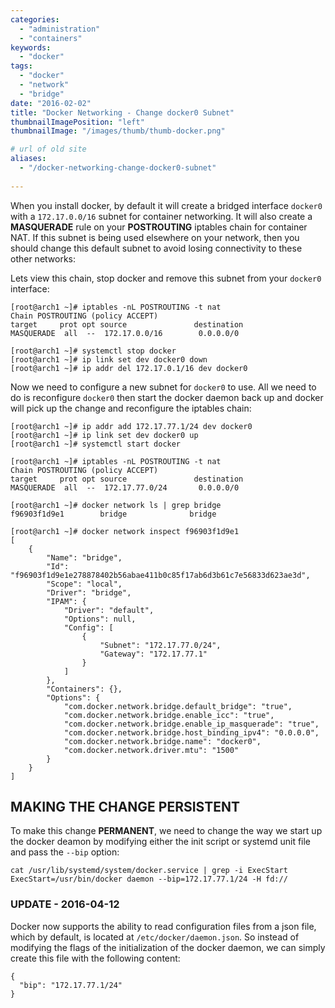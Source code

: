```yaml
---
categories:
  - "administration"
  - "containers"
keywords:
  - "docker"
tags:
  - "docker"
  - "network"
  - "bridge"
date: "2016-02-02"
title: "Docker Networking - Change docker0 Subnet"
thumbnailImagePosition: "left"
thumbnailImage: "/images/thumb/thumb-docker.png"

# url of old site
aliases:
  - "/docker-networking-change-docker0-subnet"
  
---
```


When you install docker, by default it will create a bridged interface `docker0` with a `172.17.0.0/16` subnet for container networking. It will also create a **MASQUERADE** rule on your **POSTROUTING** iptables chain for container NAT. If this subnet is being used elsewhere on your network, then you should change this default subnet to avoid losing connectivity to these other networks:
<!--more-->

Lets view this chain, stop docker and remove this subnet from your `docker0` interface:

```
[root@arch1 ~]# iptables -nL POSTROUTING -t nat
Chain POSTROUTING (policy ACCEPT)
target     prot opt source               destination         
MASQUERADE  all  --  172.17.0.0/16        0.0.0.0/0

[root@arch1 ~]# systemctl stop docker
[root@arch1 ~]# ip link set dev docker0 down
[root@arch1 ~]# ip addr del 172.17.0.1/16 dev docker0
```

Now we need to configure a new subnet for `docker0` to use. All we need to do is reconfigure `docker0` then start the docker daemon back up and docker will pick up the change and reconfigure the iptables chain:

```
[root@arch1 ~]# ip addr add 172.17.77.1/24 dev docker0
[root@arch1 ~]# ip link set dev docker0 up
[root@arch1 ~]# systemctl start docker

[root@arch1 ~]# iptables -nL POSTROUTING -t nat
Chain POSTROUTING (policy ACCEPT)
target     prot opt source               destination         
MASQUERADE  all  --  172.17.77.0/24       0.0.0.0/0           

[root@arch1 ~]# docker network ls | grep bridge            
f96903f1d9e1        bridge              bridge              

[root@arch1 ~]# docker network inspect f96903f1d9e1
[
    {
        "Name": "bridge",
        "Id": "f96903f1d9e1e278878402b56abae411b0c85f17ab6d3b61c7e56833d623ae3d",
        "Scope": "local",
        "Driver": "bridge",
        "IPAM": {
            "Driver": "default",
            "Options": null,
            "Config": [
                {
                    "Subnet": "172.17.77.0/24",
                    "Gateway": "172.17.77.1"
                }
            ]
        },
        "Containers": {},
        "Options": {
            "com.docker.network.bridge.default_bridge": "true",
            "com.docker.network.bridge.enable_icc": "true",
            "com.docker.network.bridge.enable_ip_masquerade": "true",
            "com.docker.network.bridge.host_binding_ipv4": "0.0.0.0",
            "com.docker.network.bridge.name": "docker0",
            "com.docker.network.driver.mtu": "1500"
        }
    }
]
```

## MAKING THE CHANGE PERSISTENT
To make this change **PERMANENT**, we need to change the way we start up the docker deamon by modifying either the init script or systemd unit file and pass the `--bip` option:

```
cat /usr/lib/systemd/system/docker.service | grep -i ExecStart
ExecStart=/usr/bin/docker daemon --bip=172.17.77.1/24 -H fd://
```

### UPDATE - 2016-04-12
Docker now supports the ability to read configuration files from a json file, which by default, is located at `/etc/docker/daemon.json`. So instead of modifying the flags of the initialization of the docker daemon, we can simply create this file with the following content:

```
{
  "bip": "172.17.77.1/24"
}
```
